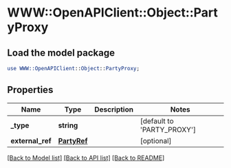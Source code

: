 # WWW::OpenAPIClient::Object::PartyProxy

## Load the model package
```perl
use WWW::OpenAPIClient::Object::PartyProxy;
```

## Properties
Name | Type | Description | Notes
------------ | ------------- | ------------- | -------------
**_type** | **string** |  | [default to &#39;PARTY_PROXY&#39;]
**external_ref** | [**PartyRef**](PartyRef.md) |  | [optional] 

[[Back to Model list]](../README.md#documentation-for-models) [[Back to API list]](../README.md#documentation-for-api-endpoints) [[Back to README]](../README.md)


